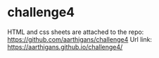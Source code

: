 # challenge4

HTML and css sheets are attached to the repo: https://github.com/aarthigans/challenge4
Url link: https://aarthigans.github.io/challenge4/
